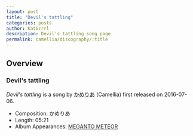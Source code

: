 ```yaml
---
layout: post
title: "Devil's tattling"
categories: posts
author: KatGrrrl
description: Devil's tattling song page
permalink: camellia/discography/:title
---
```


## Overview

### Devil's tattling

*Devil's tattling* is a song by [かめりあ](/camellia) (Camellia) first released on 2016-07-06.

* Composition: かめりあ
* Length: 05:21
* Album Appearances: [MEGANTO METEOR](<{% link postsInclude/_posts/camellia/albums/MEGANTO-METEOR/2023-12-21-MEGANTO-METEOR.md %}>)
